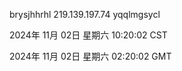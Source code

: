brysjhhrhl 219.139.197.74 yqqlmgsycl

2024年 11月 02日 星期六 10:20:02 CST

2024年 11月 02日 星期六 02:20:02 GMT
